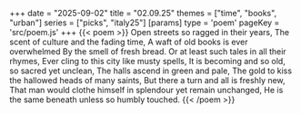 +++
date = "2025-09-02"
title = "02.09.25"
themes = ["time", "books", "urban"]
series = ["picks", "italy25"]
[params]
  type = 'poem'
  pageKey = 'src/poem.js'
+++
{{< poem >}}
Open streets so ragged in their years,
The scent of culture and the fading time,
A waft of old books is ever overwhelmed
By the smell of fresh bread.
Or at least such tales in all their rhymes,
Ever cling to this city like musty spells,
It is becoming and so old, so sacred yet unclean,
The halls ascend in green and pale,
The gold to kiss the hallowed heads of many saints,
But there a turn and all is freshly new,
That man would clothe himself in splendour yet remain unchanged,
He is the same beneath unless so humbly touched.
{{< /poem >}}